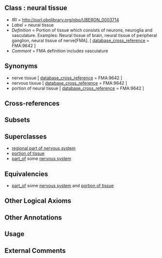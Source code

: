 
## Class : neural tissue

 * *IRI* = http://purl.obolibrary.org/obo/UBERON_0003714
 * *Label* = neural tissue
 * *Definition* = Portion of tissue which consists of neurons, neuroglia and vasculature. Examples: Neural tissue of brain, neural tissue of peripheral ganglion, neural tissue of nerve[FMA]. [ [database_cross_reference](../../ef/oboInOwl#hasDbXref.md) = FMA:9642 ]
 * *Comment* = FMA definition includes vasculature

## Synonyms

 * nerve tissue [ [database_cross_reference](../../ef/oboInOwl#hasDbXref.md) = FMA:9642 ]
 * nervous tissue [ [database_cross_reference](../../ef/oboInOwl#hasDbXref.md) = FMA:9642 ]
 * portion of neural tissue [ [database_cross_reference](../../ef/oboInOwl#hasDbXref.md) = FMA:9642 ]

## Cross-references


## Subsets


## Superclasses

 * [regional part of nervous system](../../UBERON/73/UBERON_0000073.md)
 * [portion of tissue](../../UBERON/79/UBERON_0000479.md)
 * [part_of](../../BFO/50/BFO_0000050.md) some [nervous system](../../UBERON/16/UBERON_0001016.md)

## Equivalencies

 * [part_of](../../BFO/50/BFO_0000050.md) some [nervous system](../../UBERON/16/UBERON_0001016.md) and [portion of tissue](../../UBERON/79/UBERON_0000479.md)

## Other Logical Axioms


## Other Annotations


## Usage


## External Comments

